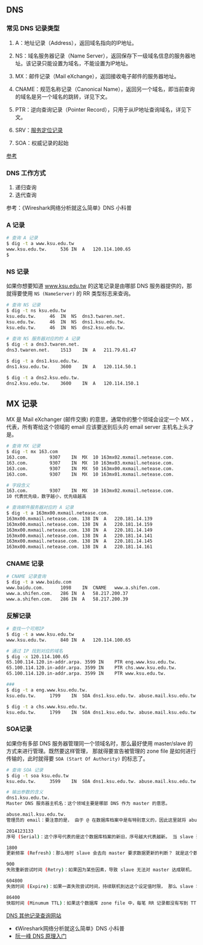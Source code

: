## DNS


### 常见 DNS 记录类型

1. A：地址记录（Address），返回域名指向的IP地址。

2. NS：域名服务器记录（Name Server），返回保存下一级域名信息的服务器地址。该记录只能设置为域名，不能设置为IP地址。

3. MX：邮件记录（Mail eXchange），返回接收电子邮件的服务器地址。

4. CNAME：规范名称记录（Canonical Name），返回另一个域名，即当前查询的域名是另一个域名的跳转，详见下文。

5. PTR：逆向查询记录（Pointer Record），只用于从IP地址查询域名，详见下文。

6. SRV：[服务定位记录]([https://zh.wikipedia.org/wiki/SRV%E8%AE%B0%E5%BD%95](https://zh.wikipedia.org/wiki/SRV记录))

7. SOA：权威记录的起始

[参考](https://zh.wikipedia.org/wiki/DNS%E8%AE%B0%E5%BD%95%E7%B1%BB%E5%9E%8B%E5%88%97%E8%A1%A8)

### DNS 工作方式

1. 递归查询
2. 迭代查询

参考：《Wireshark网络分析就这么简单》DNS 小科普

### A 记录

```bash
# 查询 A 记录
$ dig -t a www.ksu.edu.tw
www.ksu.edu.tw.		536	IN	A	120.114.100.65
$ 

```

### NS 记录

如果你想要知道 www.ksu.edu.tw 的这笔记录是由哪部 DNS 服务器提供的，那就得要使用 `NS (NameServer)` 的 RR 类型标志来查询。

```bash
# 查询 NS 记录
$ dig -t ns ksu.edu.tw
ksu.edu.tw.		46	IN	NS	dns3.twaren.net.
ksu.edu.tw.		46	IN	NS	dns1.ksu.edu.tw.
ksu.edu.tw.		46	IN	NS	dns2.ksu.edu.tw.
 
# 查询 NS 服务器对应的的 A 记录
$ dig -t a dns3.twaren.net.
dns3.twaren.net.	1513	IN	A	211.79.61.47

$ dig -t a dns1.ksu.edu.tw.
dns1.ksu.edu.tw.	3600	IN	A	120.114.50.1

$ dig -t a dns2.ksu.edu.tw.
dns2.ksu.edu.tw.	3600	IN	A	120.114.150.1

```


## MX 记录

MX 是 Mail eXchanger (邮件交换) 的意思，通常你的整个领域会设定一个 MX ，代表，所有寄给这个领域的 email 应该要送到后头的 email server 主机名上头才是。

```bash
# 查询 MX 记录
$ dig -t mx 163.com
163.com.		9307	IN	MX	10 163mx02.mxmail.netease.com.
163.com.		9307	IN	MX	10 163mx03.mxmail.netease.com.
163.com.		9307	IN	MX	50 163mx00.mxmail.netease.com.
163.com.		9307	IN	MX	10 163mx01.mxmail.netease.com.

# 字段含义
163.com.		9307	IN	MX	10 163mx02.mxmail.netease.com.
10 代表优先级，数字越小，优先级越高

# 查询邮件服务器对应的 A 记录
$ dig -t a 163mx00.mxmail.netease.com.
163mx00.mxmail.netease.com. 138	IN	A	220.181.14.139
163mx00.mxmail.netease.com. 138	IN	A	220.181.14.159
163mx00.mxmail.netease.com. 138	IN	A	220.181.14.149
163mx00.mxmail.netease.com. 138	IN	A	220.181.14.141
163mx00.mxmail.netease.com. 138	IN	A	220.181.14.145
163mx00.mxmail.netease.com. 138	IN	A	220.181.14.161

```

### CNAME 记录

```bash
# CNAME 记录查询
$ dig -t a www.baidu.com
www.baidu.com.		1098	IN	CNAME	www.a.shifen.com.
www.a.shifen.com.	286	IN	A	58.217.200.37
www.a.shifen.com.	286	IN	A	58.217.200.39

```

### 反解记录

```bash
# 查找一个可用IP
$ dig -t a www.ksu.edu.tw
www.ksu.edu.tw.		840	IN	A	120.114.100.65

# 通过 IP 找到对应的域名
$ dig -x 120.114.100.65
65.100.114.120.in-addr.arpa. 3599 IN	PTR	eng.www.ksu.edu.tw.
65.100.114.120.in-addr.arpa. 3599 IN	PTR	chs.www.ksu.edu.tw.
65.100.114.120.in-addr.arpa. 3599 IN	PTR	www.ksu.edu.tw.

###
$ dig -t a eng.www.ksu.edu.tw.
ksu.edu.tw.		1799	IN	SOA	dns1.ksu.edu.tw. abuse.mail.ksu.edu.tw. 2014123133 1800 900 604800 86400

$ dig -t a chs.www.ksu.edu.tw.
ksu.edu.tw.		1799	IN	SOA	dns1.ksu.edu.tw. abuse.mail.ksu.edu.tw. 2014123133 1800 900 604800 86400

```

### SOA记录

如果你有多部 DNS 服务器管理同一个领域名时，那么最好使用 master/slave 的方式来进行管理。既然要这样管理， 那就得要宣告被管理的 zone file 是如何进行传输的，此时就得要 `SOA (Start Of Authority)` 的标志了。

```bash
# 查询 SOA 记录
$ dig -t soa ksu.edu.tw
ksu.edu.tw.		3599	IN	SOA	dns1.ksu.edu.tw. abuse.mail.ksu.edu.tw. 2014123133 1800 900 604800 86400

# 输出参数的含义
dns1.ksu.edu.tw.
Master DNS 服务器主机名：这个领域主要是哪部 DNS 作为 master 的意思。

abuse.mail.ksu.edu.tw. 
管理员的 email：要注意的是， 由于 @ 在数据库档案中是有特别意义的，因此这里就将 abuse@mail.ksu.edu.tw 改写成 abuse.mail.ksu.edu.tw。

2014123133 
序号 (Serial)：这个序号代表的是这个数据库档案的新旧，序号越大代表越新。 当 slave 要判断是否主动下载新的数据库时，就以序号是否比 slave 上的还要新来判断，若是则下载，若不是则不下载。 所以当你修订了数据库内容时，记得要将这个数值放大才行！ 

1800 
更新频率 (Refresh)：那么啥时 slave 会去向 master 要求数据更新的判断？ 就是这个数值定义的。

900 
失败重新尝试时间 (Retry)：如果因为某些因素，导致 slave 无法对 master 达成联机， 那么在多久的时间内，slave 会尝试重新联机到 master。在设定中，900 秒会重新尝试一次。意思是说，每 1800 秒 slave 会主动向 master 联机，但如果该次联机没有成功，那接下来尝试联机的时间会变成 900 秒。若后来有成功，则又会恢复到 1800 秒才再一次联机。

604800 
失效时间 (Expire)：如果一直失败尝试时间，持续联机到达这个设定值时限， 那么 slave 将不再继续尝试联机，并且尝试删除这份下载的 zone file 信息。设定为 604800 秒。意思是说，当联机一直失败，每 900 秒尝试到达 604800 秒后slave 将不再更新，只能等待系统管理员的处理。

86400
快取时间 (Minumum TTL)：如果这个数据库 zone file 中，每笔 RR 记录都没有写到 TTL 快取时间的话，那么就以这个 SOA 的设定值为主。

```

[DNS 其他记录查询网站](https://mxtoolbox.com/)

* 《Wireshark网络分析就这么简单》DNS 小科普
* [阮一峰 DNS 原理入门](http://www.ruanyifeng.com/blog/2016/06/dns.html)